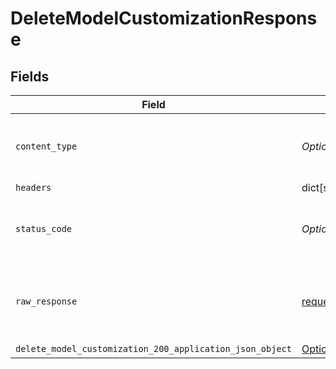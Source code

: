 # DeleteModelCustomizationResponse


## Fields

| Field                                                                                                                                        | Type                                                                                                                                         | Required                                                                                                                                     | Description                                                                                                                                  |
| -------------------------------------------------------------------------------------------------------------------------------------------- | -------------------------------------------------------------------------------------------------------------------------------------------- | -------------------------------------------------------------------------------------------------------------------------------------------- | -------------------------------------------------------------------------------------------------------------------------------------------- |
| `content_type`                                                                                                                               | *Optional[str]*                                                                                                                              | :heavy_check_mark:                                                                                                                           | HTTP response content type for this operation                                                                                                |
| `headers`                                                                                                                                    | dict[str, list[*str*]]                                                                                                                       | :heavy_minus_sign:                                                                                                                           | N/A                                                                                                                                          |
| `status_code`                                                                                                                                | *Optional[int]*                                                                                                                              | :heavy_check_mark:                                                                                                                           | HTTP response status code for this operation                                                                                                 |
| `raw_response`                                                                                                                               | [requests.Response](https://requests.readthedocs.io/en/latest/api/#requests.Response)                                                        | :heavy_minus_sign:                                                                                                                           | Raw HTTP response; suitable for custom response parsing                                                                                      |
| `delete_model_customization_200_application_json_object`                                                                                     | [Optional[operations.DeleteModelCustomization200ApplicationJSON]](undefined/models/operations/deletemodelcustomization200applicationjson.md) | :heavy_minus_sign:                                                                                                                           | N/A                                                                                                                                          |
